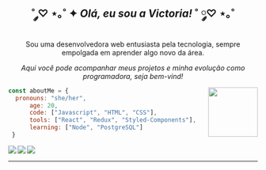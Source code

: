 <h2 align="center"> ˚ ༘♡ ⋆｡˚ ✦ <i>Olá, eu sou a Victoria!</i> ˚ ༘♡ ⋆｡˚ </h2>

<p align="center">Sou uma desenvolvedora web entusiasta pela tecnologia, sempre empolgada em aprender algo novo da área.</p>
<p align="center"><i>Aqui você pode acompanhar meus projetos e minha evolução como programadora, seja bem-vind!</i></p>
  <img align="right" src="https://pryrotech.github.io/projects.gif" width="100"/>
  
  ```javascript
  const aboutMe = {
  	pronouns: "she/her",
    	age: 20,
    	code: ["Javascript", "HTML", "CSS"],
    	tools: ["React", "Redux", "Styled-Components"],
      	learning: ["Node", "PostgreSQL"]
   }
  ```
  [<img align="left" src="https://img.shields.io/badge/LinkedIn-0077B5?style=for-the-badge&logo=linkedin&logoColor=white" />](https://www.linkedin.com/in/victoriavianx/)
  [<img align="left" src="https://img.shields.io/badge/Gmail-D14836?style=for-the-badge&logo=gmail&logoColor=white" />](mailto:victoriagarcia963@gmail.com)
  [<img align="left" src="https://img.shields.io/badge/Instagram-E4405F?style=for-the-badge&logo=instagram&logoColor=white" />](https://www.instagram.com/ipsaluna/)

<br/>

---
